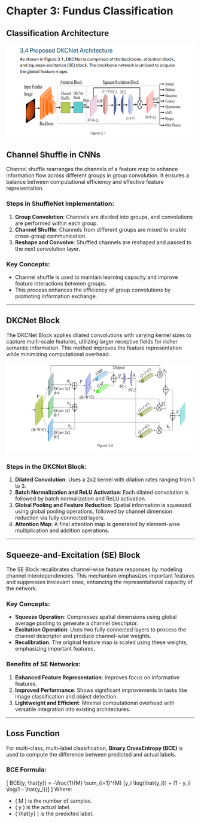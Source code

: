 # Chapter 3: Fundus  Classification

## Classification Architecture  

![Overall Architecture](image.png)


## Channel Shuffle in CNNs
Channel shuffle rearranges the channels of a feature map to enhance information flow across different groups in group convolution. It ensures a balance between computational efficiency and effective feature representation. 

### Steps in ShuffleNet Implementation:
1. **Group Convolution**: Channels are divided into groups, and convolutions are performed within each group.
2. **Channel Shuffle**: Channels from different groups are mixed to enable cross-group communication.
3. **Reshape and Convolve**: Shuffled channels are reshaped and passed to the next convolution layer.

### Key Concepts:
- Channel shuffle is used to maintain learning capacity and improve feature interactions between groups.
- This process enhances the efficiency of group convolutions by promoting information exchange.

---

## DKCNet Block
The DKCNet Block applies dilated convolutions with varying kernel sizes to capture multi-scale features, utilizing larger receptive fields for richer semantic information. This method improves the feature representation while minimizing computational overhead.

![alt text](<../images/Screenshot 2024-09-16 200918.png>)

### Steps in the DKCNet Block:
1. **Dilated Convolution**: Uses a 2x2 kernel with dilation rates ranging from 1 to 3.
2. **Batch Normalization and ReLU Activation**: Each dilated convolution is followed by batch normalization and ReLU activation.
3. **Global Pooling and Feature Reduction**: Spatial information is squeezed using global pooling operations, followed by channel dimension reduction via fully connected layers.
4. **Attention Map**: A final attention map is generated by element-wise multiplication and addition operations.

---

## Squeeze-and-Excitation (SE) Block
The SE Block recalibrates channel-wise feature responses by modeling channel interdependencies. This mechanism emphasizes important features and suppresses irrelevant ones, enhancing the representational capacity of the network.

### Key Concepts:
- **Squeeze Operation**: Compresses spatial dimensions using global average pooling to generate a channel descriptor.
- **Excitation Operation**: Uses two fully connected layers to process the channel descriptor and produce channel-wise weights.
- **Recalibration**: The original feature map is scaled using these weights, emphasizing important features.

### Benefits of SE Networks:
1. **Enhanced Feature Representation**: Improves focus on informative features.
2. **Improved Performance**: Shows significant improvements in tasks like image classification and object detection.
3. **Lightweight and Efficient**: Minimal computational overhead with versatile integration into existing architectures.

---

## Loss Function
For multi-class, multi-label classification, **Binary CrossEntropy (BCE)** is used to compute the difference between predicted and actual labels.

### BCE Formula:
\[
BCE(y, \hat{y}) = -\frac{1}{M} \sum_{i=1}^{M} [y_i \log(\hat{y_i}) + (1 - y_i) \log(1 - \hat{y_i})]
\]
Where:
- \( M \) is the number of samples.
- \( y \) is the actual label.
- \( \hat{y} \) is the predicted label.


